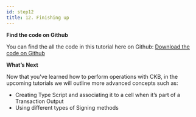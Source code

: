 ```yaml
---
id: step12
title: 12. Finishing up
---
```


__Find the code on Github__

You can find the all the code in this tutorial here on Github: [Download the code on Github](https://github.com/ragobech/nervos_demos)


__What’s Next__

Now that you've learned how to perform operations with CKB, in the upcoming tutorials we will outline more advanced concepts such as:

* Creating Type Script and associating it to a cell when it’s part of a Transaction Output
* Using different types of Signing methods
